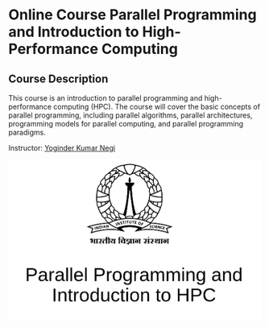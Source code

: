 # Online Course Parallel Programming and Introduction to High-Performance Computing 

## Course Description   

This course is an introduction to parallel programming and high-performance computing (HPC). The course will cover the basic concepts of parallel programming, including parallel algorithms, parallel architectures, programming models for parallel computing, and parallel programming paradigms. 

Instructor: [Yoginder Kumar Negi](https://yknegi.github.io/)

![alt text](logo.png "https://iisc.online/admissions/home.html")
